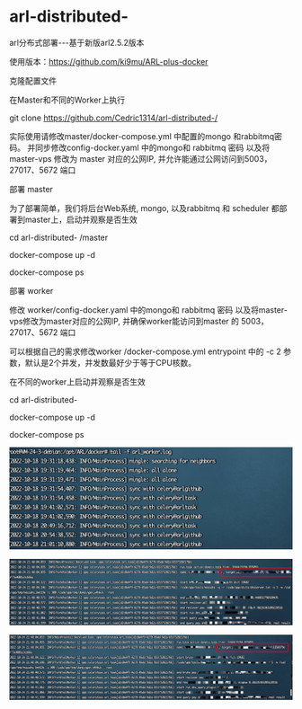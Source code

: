 # arl-distributed-
arl分布式部署---基于新版arl2.5.2版本

使用版本：https://github.com/ki9mu/ARL-plus-docker

克隆配置文件

在Master和不同的Worker上执行

git clone https://github.com/Cedric1314/arl-distributed-/

实际使用请修改master/docker-compose.yml 中配置的mongo 和rabbitmq密码。 并同步修改config-docker.yaml 中的mongo和 rabbitmq 密码 以及将master-vps 修改为 master 对应的公网IP, 并允许能通过公网访问到5003，27017、5672 端口

部署 master

为了部署简单，我们将后台Web系统, mongo, 以及rabbitmq 和 scheduler 都部署到master上，启动并观察是否生效

cd arl-distributed- /master

docker-compose up -d

docker-compose ps

部署 worker

修改 worker/config-docker.yaml 中的mongo和 rabbitmq 密码 以及将master-vps修改为master对应的公网IP, 并确保worker能访问到master 的 5003，27017、5672 端口

可以根据自己的需求修改worker /docker-compose.yml entrypoint 中的 -c 2 参数，默认是2个并发，并发数最好少于等于CPU核数。

在不同的worker上启动并观察是否生效

cd arl-distributed-

docker-compose up -d

docker-compose ps

![Image text](https://raw.githubusercontent.com/Cedric1314/arl-distributed-/main/arl.jpg)

![Image text](https://raw.githubusercontent.com/Cedric1314/arl-distributed-/main/arl11.png)

![Image text](https://raw.githubusercontent.com/Cedric1314/arl-distributed-/main/arl22.png)

